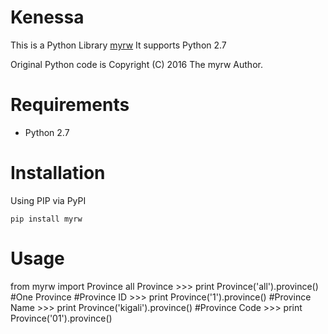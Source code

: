 Kenessa
====
This is a Python Library [myrw](https://github.com/rmuhire/kenessa)
It supports Python 2.7

Original Python code is Copyright (C) 2016 The myrw Author.


Requirements
============

-  Python 2.7

Installation
============

Using PIP via PyPI

    pip install myrw
    
Usage
=====
    
   from myrw import Province
    all Province
    >>> print Province('all').province()
    #One Province
    #Province ID
    >>> print Province('1').province()
    #Province Name
    >>> print Province('kigali').province()
    #Province Code
    >>> print Province('01').province()
